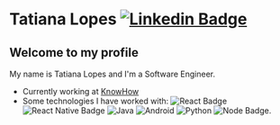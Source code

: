 # Tatiana Lopes [![Linkedin Badge](https://img.shields.io/badge/-LinkedIn-blue?style=flat-square&logo=Linkedin&logoColor=white&link=https://www.linkedin.com/in/tatiana-lopes-0932b5137/)](https://www.linkedin.com/in/tatiana-lopes-0932b5137/)


## Welcome to my profile

My name is Tatiana Lopes and I'm a Software Engineer.

- Currently working at [KnowHow](https://tryknowhow.com/)
- Some technologies I have worked with: ![React Badge](https://img.shields.io/badge/-React.js-7bdcfe) ![React Native Badge](https://img.shields.io/badge/-React%20Native-5488ff) ![Java](https://img.shields.io/badge/-Java-5382a1) ![Android](https://img.shields.io/badge/-Android-a4c639) ![Python](https://img.shields.io/badge/-Python-FFD43B) ![Node Badge](https://img.shields.io/badge/-Node.js-4d8939).

